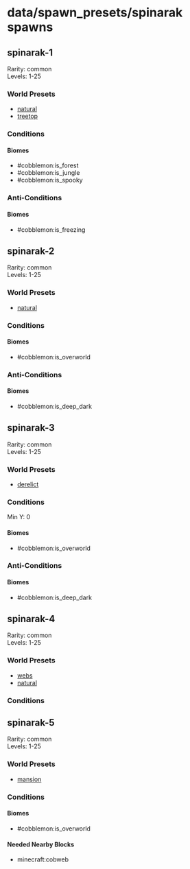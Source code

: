 # data/spawn_presets/spinarak spawns  
  
## spinarak-1  
Rarity: common  
Levels: 1-25  
  
### World Presets  
* [natural](/data/world_presets/natural.md)  
* [treetop](/data/world_presets/treetop.md)  
  
### Conditions  
  
#### Biomes  
  * #cobblemon:is_forest
  * #cobblemon:is_jungle
  * #cobblemon:is_spooky
  
  
### Anti-Conditions  
  
#### Biomes  
  * #cobblemon:is_freezing
  
  
## spinarak-2  
Rarity: common  
Levels: 1-25  
  
### World Presets  
* [natural](/data/world_presets/natural.md)  
  
### Conditions  
  
#### Biomes  
  * #cobblemon:is_overworld
  
  
### Anti-Conditions  
  
#### Biomes  
  * #cobblemon:is_deep_dark
  
  
## spinarak-3  
Rarity: common  
Levels: 1-25  
  
### World Presets  
* [derelict](/data/world_presets/derelict.md)  
  
### Conditions  
Min Y: 0  
  
#### Biomes  
  * #cobblemon:is_overworld
  
  
### Anti-Conditions  
  
#### Biomes  
  * #cobblemon:is_deep_dark
  
  
## spinarak-4  
Rarity: common  
Levels: 1-25  
  
### World Presets  
* [webs](/data/world_presets/webs.md)  
* [natural](/data/world_presets/natural.md)  
  
### Conditions  
  
## spinarak-5  
Rarity: common  
Levels: 1-25  
  
### World Presets  
* [mansion](/data/world_presets/mansion.md)  
  
### Conditions  
  
#### Biomes  
  * #cobblemon:is_overworld
  
  
#### Needed Nearby Blocks  
  * minecraft:cobweb
  
